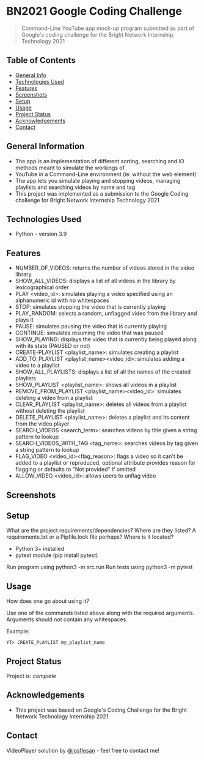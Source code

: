 # BN2021 Google Coding Challenge
> Command-Line YouTube app mock-up program submitted as part of Google's coding challenge for the
> Bright Network Internship, Technology 2021

## Table of Contents
* [General Info](#general-information)
* [Technologies Used](#technologies-used)
* [Features](#features)
* [Screenshots](#screenshots)
* [Setup](#setup)
* [Usage](#usage)
* [Project Status](#project-status)
* [Acknowledgements](#acknowledgements)
* [Contact](#contact)
<!-- * [License](#license) -->


## General Information
- The app is an implementation of different sorting, searching and IO methods meant to simulate the workings of
- YouTube in a Command-Line environment (ie. without the web element)
- The app lets you simulate playing and stopping videos, managing playlists and searching videos by name and tag
- This project was implemented as a submission to the Google Coding challenge for Bright Network Internship Technology 2021


## Technologies Used
- Python - version 3.9


## Features
- NUMBER_OF_VIDEOS: returns the number of videos stored in the video library
- SHOW_ALL_VIDEOS: displays a list of all videos in the library by lexicographical order
- PLAY <video_id>: simulates playing a video specified using an alphanumeric id with no whitespaces
- STOP: simulates stopping the video that is currently playing
- PLAY_RANDOM: selects a random, unflagged video from the library and plays it
- PAUSE: simulates pausing the video that is currently playing
- CONTINUE: simulates resuming the video that was paused
- SHOW_PLAYING: displays the video that is currently being played along with its state (PAUSED or not)
- CREATE-PLAYLIST <playlist_name>: simulates creating a playlist 
- ADD_TO_PLAYLIST <playlist_name><video_id>: simulates adding a video to a playlist
- SHOW_ALL_PLAYLISTS: displays a list of all the names of the created playlists
- SHOW_PLAYLIST <playlist_name>: shows all videos in a playlist
- REMOVE_FROM_PLAYLIST <playlist_name><video_id>: simulates deleting a video from a playlist
- CLEAR_PLAYLIST <playlist_name>: deletes all videos from a playlist without deleting the playlist
- DELETE_PLAYLIST <playlist_name>: deletes a playlist and its content from the video player
- SEARCH_VIDEOS <search_term>: searches videos by title given a string pattern to lookup
- SEARCH_VIDEOS_WITH_TAG <tag_name>: searches videos by tag given a string pattern to lookup
- FLAG_VIDEO <video_id><flag_reason>: flags a video so it can't be added to a playlist or reproduced, optional attribute provides reason for flagging or defaults to "Not provided" if omitted
- ALLOW_VIDEO <video_id>: allows users to unflag video 


## Screenshots
<!-- ![Example screenshot](./img/screenshot.png) -->
<!-- If you have screenshots you'd like to share, include them here. -->


## Setup
What are the project requirements/dependencies? Where are they listed? A requirements.txt or a Pipfile.lock file perhaps? Where is it located?

- Python 3+ installed
- pytest module (pip install pytest)

Run program using python3 -m src.run
Run tests using python3 -m pytest 


## Usage
How does one go about using it?

Use one of the commands listed above along with the required arguments.
Arguments should not contain any whitespaces.

Example:

`YT> CREATE_PLAYLIST my_playlist_name`


## Project Status
Project is:  _complete_


## Acknowledgements

- This project was based on Google's Coding Challenge for the Bright Network Technology Internship 2021.


## Contact
VideoPlayer solution by [@josflesan](josue.fle.sanc@gmail.com) - feel free to contact me!

